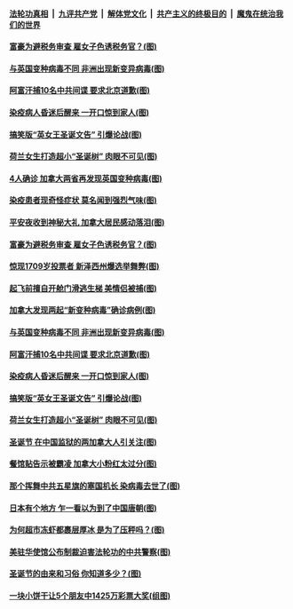 

####  [法轮功真相](../../../../basic/blob/master/README.md?t=12290131) &nbsp;|&nbsp; [九评共产党](../../../../9ping.md/blob/master/README.md?t=12290131) &nbsp;|&nbsp; [解体党文化](../../../../jtdwh.md/blob/master/README.md?t=12290131)  &nbsp;|&nbsp; [共产主义的终极目的](../../../../gczydzjmd.md/blob/master/README.md?t=12290131) &nbsp;|&nbsp; [魔鬼在统治我们的世界](../../../../mgztzwmdsj.md/blob/master/README.md?t=12290131) 

#### [富豪为避税务审查 雇女子色诱税务官？(图)](../pages/p3/956678.md?t=12290131) 

#### [与英国变种病毒不同 非洲出现新变异病毒(图)](../pages/p3/957167.md?t=12290131) 

#### [阿富汗捕10名中共间谍 要求北京道歉(图)](../pages/p3/957163.md?t=12290131) 

#### [染疫病人昏迷后醒来 一开口惊到家人(图)](../pages/p3/957156.md?t=12290131) 

#### [搞笑版“英女王圣诞文告” 引爆论战(图)](../pages/p3/957153.md?t=12290131) 

#### [荷兰女生打造超小“圣诞树” 肉眼不可见(图)](../pages/p3/957066.md?t=12290131) 

#### [4人确诊 加拿大两省再发现英国变种病毒(图)](../pages/p3/957326.md?t=12290131) 

#### [染疫患者现奇怪症状 莫名闻到强烈气味(图)](../pages/p3/957318.md?t=12290131) 

#### [平安夜收到神秘大礼 加拿大居民感动落泪(图)](../pages/p3/957277.md?t=12290131) 

#### [富豪为避税务审查 雇女子色诱税务官？(图)](../pages/p3/956678.md?t=12290131) 

#### [惊现1709岁投票者 新泽西州爆选举舞弊(图)](../pages/p3/957187.md?t=12290131) 

#### [起飞前擅自开舱门滑逃生梯 美情侣被捕(图)](../pages/p3/957180.md?t=12290131) 

#### [加拿大发现两起“新变种病毒”确诊病例(图)](../pages/p3/957176.md?t=12290131) 

#### [与英国变种病毒不同 非洲出现新变异病毒(图)](../pages/p3/957167.md?t=12290131) 

#### [阿富汗捕10名中共间谍 要求北京道歉(图)](../pages/p3/957163.md?t=12290131) 

#### [染疫病人昏迷后醒来 一开口惊到家人(图)](../pages/p3/957156.md?t=12290131) 

#### [搞笑版“英女王圣诞文告” 引爆论战(图)](../pages/p3/957153.md?t=12290131) 

#### [荷兰女生打造超小“圣诞树” 肉眼不可见(图)](../pages/p3/957066.md?t=12290131) 

#### [圣诞节 在中国监狱的两加拿大人引关注(图)](../pages/p3/957063.md?t=12290131) 

#### [餐馆贴告示被霸凌 加拿大小粉红太过分(图)](../pages/p3/957060.md?t=12290131) 

#### [那个挥舞中共五星旗的塞国机长 染病毒去世了(图)](../pages/p3/957044.md?t=12290131) 

#### [日本有个地方 乍一看以为到了中国唐朝(图)](../pages/p3/956949.md?t=12290131) 

#### [为何超市冻虾都裹层厚冰 是为了压秤吗？(图)](../pages/p3/956609.md?t=12290131) 

#### [美驻华使馆公布制裁迫害法轮功的中共警察(图)](../pages/p3/956983.md?t=12290131) 

#### [圣诞节的由来和习俗 你知道多少？(图)](../pages/p3/956318.md?t=12290131) 

#### [一块小饼干让5个朋友中1425万彩票大奖(组图)](../pages/p3/956988.md?t=12290131) 

